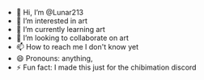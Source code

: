 - 👋 Hi, I’m @Lunar213
- 👀 I’m interested in art
- 🌱 I’m currently learning art
- 💞️ I’m looking to collaborate on art
- 📫 How to reach me I don't know yet
- 😄 Pronouns: anything,
- ⚡ Fun fact: I made this just for the chibimation discord

<!---
Lunar213/Lunar213 is a ✨ special ✨ repository because its `README.md` (this file) appears on your GitHub profile.
You can click the Preview link to take a look at your changes.
--->
